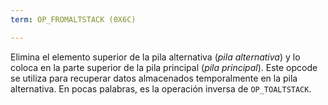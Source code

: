 ```yaml
---
term: OP_FROMALTSTACK (0X6C)

---
```

Elimina el elemento superior de la pila alternativa (*pila alternativa*) y lo coloca en la parte superior de la pila principal (*pila principal*). Este opcode se utiliza para recuperar datos almacenados temporalmente en la pila alternativa. En pocas palabras, es la operación inversa de `OP_TOALTSTACK`.
